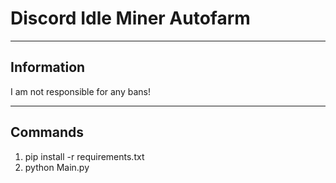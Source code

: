 # Discord Idle Miner Autofarm
---

## Information
I am not responsible for any bans!

---
## Commands
1. pip install -r requirements.txt
2. python Main.py
